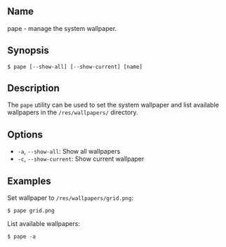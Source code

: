 ## Name

pape - manage the system wallpaper.

## Synopsis

```**sh
$ pape [--show-all] [--show-current] [name]
```

## Description

The `pape` utility can be used to set the system wallpaper and
list available wallpapers in the `/res/wallpapers/` directory.

## Options

* `-a`, `--show-all`: Show all wallpapers
* `-c`, `--show-current`: Show current wallpaper

## Examples

Set wallpaper to `/res/wallpapers/grid.png`:

```**sh
$ pape grid.png
```

List available wallpapers:

```**sh
$ pape -a
```
